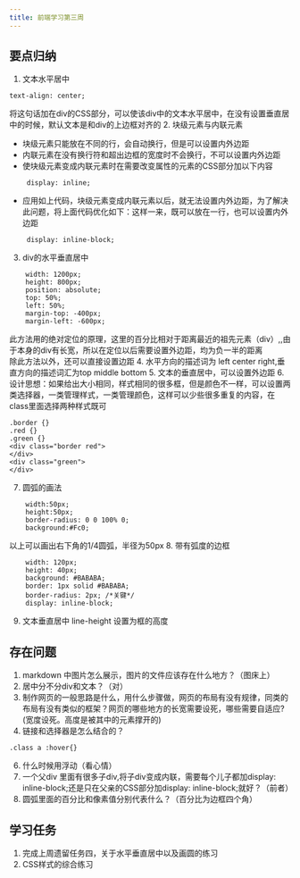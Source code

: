 ```yaml
---
title: 前端学习第三周
---
```

## 要点归纳
1. 文本水平居中
~~~
text-align: center;
~~~
将这句话加在div的CSS部分，可以使该div中的文本水平居中，在没有设置垂直居中的时候，默认文本是和div的上边框对齐的
2. 块级元素与内联元素
* 块级元素只能放在不同的行，会自动换行，但是可以设置内外边距
* 内联元素在没有换行符和超出边框的宽度时不会换行，不可以设置内外边距
* 使块级元素变成内联元素时在需要改变属性的元素的CSS部分加以下内容
   ~~~
    display: inline;
   ~~~
 * 应用如上代码，块级元素变成内联元素以后，就无法设置内外边距，为了解决此问题，将上面代码优化如下：这样一来，既可以放在一行，也可以设置内外边距
   ~~~
    display: inline-block;
   ~~~
3. div的水平垂直居中
~~~
    width: 1200px;
	height: 800px;
    position: absolute;
	top: 50%;
	left: 50%;
	margin-top: -400px;
	margin-left: -600px;
~~~
此方法用的绝对定位的原理，这里的百分比相对于距离最近的祖先元素（div）,,由于本身的div有长宽，所以在定位以后需要设置外边距，均为负一半的距离<br>
除此方法以外，还可以直接设置边距
4. 水平方向的描述词为 left center right,垂直方向的描述词汇为top middle bottom
5. 文本的垂直居中，可以设置外边距
6. 设计思想：如果给出大小相同，样式相同的很多框，但是颜色不一样，可以设置两类选择器，一类管理样式，一类管理颜色，这样可以少些很多重复的内容，在class里面选择两种样式既可
~~~
.border {}
.red {}
.green {}
<div class="border red">
</div>
<div class="green">
</div>
~~~
7. 圆弧的画法
~~~
    width:50px;
    height:50px;
    border-radius: 0 0 100% 0;
    background:#Fc0;
~~~
以上可以画出右下角的1/4圆弧，半径为50px
8. 带有弧度的边框
~~~
    width: 120px;
	height: 40px;
	background: #BABABA;
    border: 1px solid #BABABA;
    border-radius: 2px; /*关键*/
    display: inline-block;
~~~
9. 文本垂直居中
line-height 设置为框的高度
## 存在问题
1. markdown 中图片怎么展示，图片的文件应该存在什么地方？（图床上）
2. 居中分不分div和文本？（对）
4. 制作网页的一般思路是什么，用什么步骤做，网页的布局有没有规律，同类的布局有没有类似的框架？网页的哪些地方的长宽需要设死，哪些需要自适应?(宽度设死。高度是被其中的元素撑开的)
5. 链接和选择器是怎么结合的？
~~~
.class a :hover{}
~~~
6. 什么时候用浮动（看心情）
7. 一个父div 里面有很多子div,将子div变成内联，需要每个儿子都加display: inline-block;还是只在父亲的CSS部分加display: inline-block;就好？（前者）
11. 圆弧里面的百分比和像素值分别代表什么？（百分比为边框四个角）
## 学习任务
1. 完成上周遗留任务四，关于水平垂直居中以及画圆的练习
2. CSS样式的综合练习